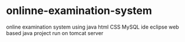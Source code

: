# onlinne-examination-system
online examination system using java html CSS MySQL ide eclipse
web based java project
run on tomcat server 
